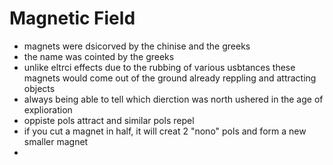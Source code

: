 
# Magnetic Field
- magnets were dsicorved by the chinise and the greeks 
- the name was cointed by the greeks 
- unlike eltrci effects due to the rubbing of various usbtances these magnets would come out of the ground already reppling and attracting objects
- always being able to tell which dierction was north ushered in the age of explioration 
- oppiste pols attract and similar pols repel 
- if you cut a magnet in half, it will creat 2 "nono" pols and form a new smaller magnet
- 